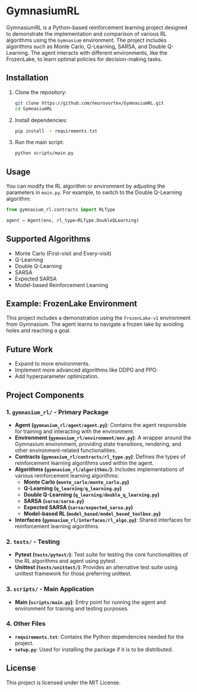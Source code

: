 
# GymnasiumRL

GymnasiumRL is a Python-based reinforcement learning project designed to demonstrate the implementation and comparison of various RL algorithms using the `Gymnasium` environment. The project includes algorithms such as Monte Carlo, Q-Learning, SARSA, and Double Q-Learning. The agent interacts with different environments, like the FrozenLake, to learn optimal policies for decision-making tasks.

## Installation

1. Clone the repository:
   ```bash
   git clone https://github.com/neurovortex/GymnasiumRL.git
   cd GymnasiumRL
   ```

2. Install dependencies:
   ```bash
   pip install -r requirements.txt
   ```

3. Run the main script:
   ```bash
   python scripts/main.py
   ```

## Usage

You can modify the RL algorithm or environment by adjusting the parameters in `main.py`. For example, to switch to the Double Q-Learning algorithm:
```python
from gymnasium_rl.contracts import RLType

agent = Agent(env, rl_type=RLType.DoubleQLearning)
```

## Supported Algorithms
- Monte Carlo (First-visit and Every-visit)
- Q-Learning
- Double Q-Learning
- SARSA
- Expected SARSA
- Model-based Reinforcement Learning

## Example: FrozenLake Environment

This project includes a demonstration using the `FrozenLake-v1` environment from Gymnasium. The agent learns to navigate a frozen lake by avoiding holes and reaching a goal.

## Future Work
- Expand to more environments.
- Implement more advanced algorithms like DDPG and PPO.
- Add hyperparameter optimization.


## Project Components

### 1. `gymnasium_rl/` - Primary Package
- **Agent (`gymnasium_rl/agent/agent.py`)**: Contains the agent responsible for training and interacting with the environment.
- **Environment (`gymnasium_rl/environment/env.py`)**: A wrapper around the Gymnasium environment, providing state transitions, rendering, and other environment-related functionalities.
- **Contracts (`gymnasium_rl/contracts/rl_type.py`)**: Defines the types of reinforcement learning algorithms used within the agent.
- **Algorithms (`gymnasium_rl/algorithms/`)**: Includes implementations of various reinforcement learning algorithms:
    - **Monte Carlo (`monte_carlo/monte_carlo.py`)**
    - **Q-Learning (`q_learning/q_learning.py`)**
    - **Double Q-Learning (`q_learning/double_q_learning.py`)**
    - **SARSA (`sarsa/sarsa.py`)**
    - **Expected SARSA (`sarsa/expected_sarsa.py`)**
    - **Model-based RL (`model_based/model_based_toolbox.py`)**
- **Interfaces (`gymnasium_rl/interfaces/rl_algo.py`)**: Shared interfaces for reinforcement learning algorithms.

### 2. `tests/` - Testing
- **Pytest (`tests/pytest/`)**: Test suite for testing the core functionalities of the RL algorithms and agent using pytest.
- **Unittest (`tests/unittest/`)**: Provides an alternative test suite using unittest framework for those preferring unittest.

### 3. `scripts/` - Main Application
- **Main (`scripts/main.py`)**: Entry point for running the agent and environment for training and testing purposes.

### 4. Other Files
- **`requirements.txt`**: Contains the Python dependencies needed for the project.
- **`setup.py`**: Used for installing the package if it is to be distributed.

## License
This project is licensed under the MIT License.

